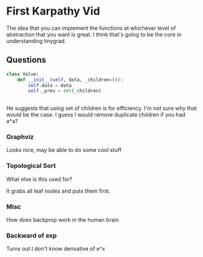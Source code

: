 # First Karpathy Vid
The idea that you can implement the functions at whichever level of abstraction that you want is great. I think that's going to be the core in understanding tinygrad.

## Questions
```python
class Value:
    def __init__(self, data, _children=()):
        self.data = data
        self._prev = set(_children)
        
```

He suggests that using set of children is for efficiency. I'm not sure why that would be the case. I guess I would remove duplicate children if you had a*a? 


### Graphviz
Looks nice, may be able to do some cool stuff

### Topological Sort
What else is this used for? 

It grabs all leaf nodes and puts them first.


### Misc
How does backprop work in the human brain

### Backward of exp
Turns out I don't know derivative of e^x
